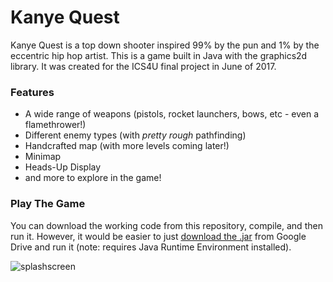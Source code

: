 # Kanye Quest

Kanye Quest is a top down shooter inspired 99% by the pun and 1% by the eccentric hip hop artist. This is a game built in Java with the graphics2d library. It was created for the ICS4U final project in June of 2017.

### Features
* A wide range of weapons (pistols, rocket launchers, bows, etc - even a flamethrower!)
* Different enemy types (with *pretty rough* pathfinding)
* Handcrafted map (with more levels coming later!)
* Minimap
* Heads-Up Display
* and more to explore in the game!

### Play The Game
 You can download the working code from this repository, compile, and then run it. However, it would be easier to just [download the .jar](https://drive.google.com/file/d/1l6z3uMQ0IDWnTo545ZNIatyYWwAP4mRX/view?usp=sharing) from Google Drive and run it (note: requires Java Runtime Environment installed).

![splashscreen](https://user-images.githubusercontent.com/17508679/34344179-c7b595fa-e9b0-11e7-82ab-6d18de7546cd.jpg)